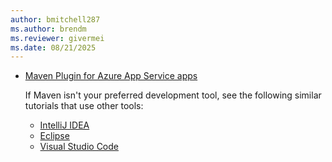 ```yaml
---
author: bmitchell287
ms.author: brendm
ms.reviewer: givermei
ms.date: 08/21/2025
---
```


- [Maven Plugin for Azure App Service apps](https://github.com/microsoft/azure-maven-plugins/blob/develop/azure-webapp-maven-plugin/README.md)

  If Maven isn't your preferred development tool, see the following similar tutorials that use other tools:

  - [IntelliJ IDEA](../../toolkit-for-intellij/create-hello-world-web-app.md)
  - [Eclipse](../../toolkit-for-eclipse/create-hello-world-web-app.md)
  - [Visual Studio Code](https://code.visualstudio.com/docs/java/java-webapp)
